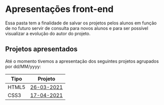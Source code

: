 # Apresentações front-end

Essa pasta tem a finalidade de salvar os projetos pelos alunos em função de no futuro servir de consulta para novos alunos e para ser possível visualizar a evolução do autor do projeto.

## Projetos apresentados

Até o momento tivemos a apresentação dos seguintes projetos agrupados por dd/MM/yyyy:

| Tipo | Projeto |
| ----- | ------ |
| HTML5 | [26-03-2021][26-03-2021] |
| CSS3  | [17-04-2021][17-04-2021] |

[//]: # (These are reference links used in the body of this note and get stripped out when the markdown processor does its job. There is no need to format nicely because it shouldn't be seen.)

[26-03-2021]: <26-03-2021/README.md>
[17-04-2021]: <17-04-2021/README.md>
